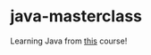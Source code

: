 # java-masterclass
Learning Java from [this](https://www.udemy.com/course/java-the-complete-java-developer-course/) course!
